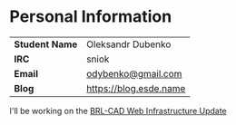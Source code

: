 # Personal Information

|                  |                          |
|------------------|--------------------------|
| **Student Name** | Oleksandr Dubenko        |
| **IRC**          | sniok                    |
| **Email**        | odybenko@gmail.com       |
| **Blog**         | <https://blog.esde.name> |

I'll be working on the [BRL-CAD Web Infrastructure
Update](Google_Summer_of_Code/2016#BRL-CAD_Web_Infrastructure_Update.md)
